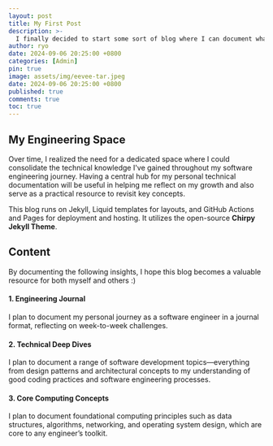 ```yaml
---
layout: post
title: My First Post
description: >-
  I finally decided to start some sort of blog where I can document what I’ve learned along my software engineering journey!
author: ryo
date: 2024-09-06 20:25:00 +0800
categories: [Admin]
pin: true
image: assets/img/eevee-tar.jpeg
date: 2024-09-06 20:25:00 +0800
published: true
comments: true
toc: true
---
```


## My Engineering Space

Over time, I realized the need for a dedicated space where I could consolidate the technical knowledge I've gained throughout my software engineering journey. Having a central hub for my personal technical documentation will be useful in helping me reflect on my growth and also serve as a practical resource to revisit key concepts.

This blog runs on Jekyll, Liquid templates for layouts, and GitHub Actions and Pages for deployment and hosting. It utilizes the open-source **Chirpy Jekyll Theme**.

## Content

By documenting the following insights, I hope this blog becomes a valuable resource for both myself and others :)

#### 1. Engineering Journal

I plan to document my personal journey as a software engineer in a journal format, reflecting on week-to-week challenges.

#### 2. Technical Deep Dives

I plan to document a range of software development topics—everything from design patterns and architectural concepts to my understanding of good coding practices and software engineering processes.

#### 3. Core Computing Concepts

I plan to document foundational computing principles such as data structures, algorithms, networking, and operating system design, which are core to any engineer’s toolkit.
